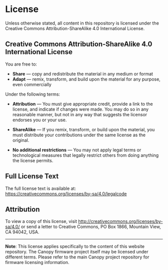 # License

Unless otherwise stated, all content in this repository is licensed under the Creative Commons Attribution-ShareAlike 4.0 International License.

## Creative Commons Attribution-ShareAlike 4.0 International License

You are free to:

- **Share** — copy and redistribute the material in any medium or format
- **Adapt** — remix, transform, and build upon the material for any purpose, even commercially

Under the following terms:

- **Attribution** — You must give appropriate credit, provide a link to the license, and indicate if changes were made. You may do so in any reasonable manner, but not in any way that suggests the licensor endorses you or your use.

- **ShareAlike** — If you remix, transform, or build upon the material, you must distribute your contributions under the same license as the original.

- **No additional restrictions** — You may not apply legal terms or technological measures that legally restrict others from doing anything the license permits.

## Full License Text

The full license text is available at: https://creativecommons.org/licenses/by-sa/4.0/legalcode

## Attribution

To view a copy of this license, visit http://creativecommons.org/licenses/by-sa/4.0/ or send a letter to Creative Commons, PO Box 1866, Mountain View, CA 94042, USA.

---

**Note**: This license applies specifically to the content of this website repository. The Canopy firmware project itself may be licensed under different terms. Please refer to the main Canopy project repository for firmware licensing information.
